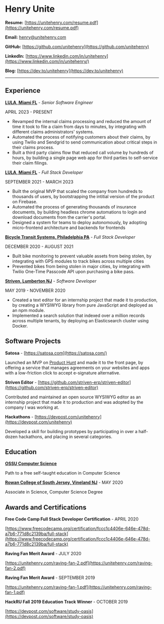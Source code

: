 # Henry Unite

**Resume:** [https://unitehenry.com/resume.pdf](https://unitehenry.com/resume.pdf)

**Email:** [henry@unitehenry.com](mailto:henry@unitehenry.com)

**GitHub:** [https://github.com/unitehenry](https://github.com/unitehenry)

**LinkedIn:** [https://www.linkedin.com/in/unitehenry](https://www.linkedin.com/in/unitehenry/)

**Blog:** [https://dev.to/unitehenry](https://dev.to/unitehenry)

---

## Experience

[**LULA, Miami FL**](https://lula.is/) - *Senior Software Engineer*

APRIL 2023 - PRESENT

* Revamped the internal claims processing and reduced the amount of time it took to file a claim from days to minutes, by integrating with different claims administrators' systems.
* Automated the process of notifying customers about their claims, by using Twilio and Sendgrid to send communication about critical steps in their claims process.
* Built a third party claims flow that reduced call volume by hundreds of hours, by building a single page web app for third parties to self-service their claim filings.

[**LULA, Miami FL**](https://lula.is/) - *Full Stack Developer*

SEPTEMBER 2021 - MARCH 2023

* Built the original MVP that scaled the company from hundreds to thousands of users, by bootstrapping the intitial version of the product on Firebase.
* Automated the process of generating thousands of insurance documents, by building headless chrome automations to login and download documents from the carrier's portal.
* Designed a system for teams to deploy autonomously, by adopting micro-frontend architecture and backends for frontends

[**Bicycle Transit Systems, Philadelphia PA**](https://www.bicycletransit.com/) - *Full Stack Developer*

DECEMBER 2020 - AUGUST 2021

* Built bike monitoring to prevent valuable assets from being stolen, by integrating with GPS modules to track bikes across multiple cities
* Prevented bikes from being stolen in major cities, by integrating with Twilio One-Time Passcode API upon purchasing a bike pass.

[**Striven, Lumberton NJ**](https://striven.com/) - *Software Developer*

MAY 2019 - NOVEMBER 2020

* Created a text editor for an internship project that made it to production, by creating a WYSIWYG library from pure JavaScript and deployed as an npm module.
* Implemented a search solution that indexed over a million records across multiple tenants, by deploying an Elasticsearch cluster using Docker.

## Software Projects

**Satosa** - [https://satosa.com](https://satosa.com/)

Launched an MVP on [Product Hunt](https://www.producthunt.com/products/satosa) and made it to the front page, by offering a service that manages agreements on your websites and apps with a low-friction click to accept e-signature alternative.

**Striven Editor** - [https://github.com/striven-erp/striven-editor](https://github.com/striven-erp/striven-editor)

Contributed and maintained an open source WYSIWYG editor as an internship project that made it to production and was adopted by the company I was working at.

**Hackathons** - [https://devpost.com/unitehenry](https://devpost.com/unitehenry)

Developed a skill for building prototypes by participating in over a half-dozen hackathons, and placing in several categories.

## Education

[**OSSU Computer Science**](https://github.com/ossu/computer-science)

Path to a free self-taught education in Computer Science

[**Rowan College of South Jersey, Vineland NJ**](https://rcsj.edu/) - MAY 2020

Associate in Science, Computer Science Degree

## Awards and Certifications

**Free Code Camp Full Stack Developer Certification** - APRIL 2020

[https://www.freecodecamp.org/certification/fccc1c4406e-646e-478d-a7b6-771d8c2139ba/full-stack](https://www.freecodecamp.org/certification/fccc1c4406e-646e-478d-a7b6-771d8c2139ba/full-stack)

**Raving Fan Merit Award** - JULY 2020

[https://unitehenry.com/raving-fan-2.pdf](https://unitehenry.com/raving-fan-2.pdf)

**Raving Fan Merit Award** - SEPTEMBER 2019

[https://unitehenry.com/raving-fan-1.pdf](https://unitehenry.com/raving-fan-1.pdf)


**HackRU Fall 2019 Education Track Winner** - OCTOBER 2019

[https://devpost.com/software/study-oasis](https://devpost.com/software/study-oasis)
